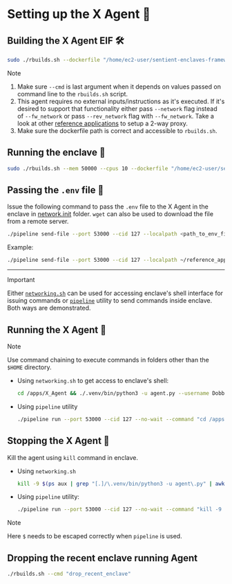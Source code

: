# Setting up the X Agent 🚀

## Building the X Agent EIF 🛠️
```bash
sudo ./rbuilds.sh --dockerfile "/home/ec2-user/sentient-enclaves-framework/reference_apps/X_Agent/x_agent.dockerfile" --fw_network --init-c --cmd "make_eif"
```
> [!NOTE]
> 1. Make sure `--cmd` is last argument when it depends on values passed on command line to the `rbuilds.sh` script.
> 2. This agent requires no external inputs/instructions as it's executed. If it's desired to support that functionality either pass `--network` flag instead of `--fw_network` or pass `--rev_network` flag with `--fw_network`. Take a look at other [reference applications](../) to setup a 2-way proxy.
> 3. Make sure the dockerfile path is correct and accessible to `rbuilds.sh`.

## Running the enclave 🌟
```bash
sudo ./rbuilds.sh --mem 50000 --cpus 10 --dockerfile "/home/ec2-user/sentient-enclaves-framework/reference_apps/X_Agent/x_agent.dockerfile" --fw_network --init-c  --cmd "run_eif_image_debugmode_cli"
```

## Passing the `.env` file 🔑
Issue the following command to pass the `.env` file to the X Agent in the enclave in [network.init](../../rbuilds/network.init) folder. `wget` can also be used to download the file from a remote server.
```bash
./pipeline send-file --port 53000 --cid 127 --localpath <path_to_env_file_directory>/.env --remotepath /apps/X_Agent/.env
```
Example:
```bash
./pipeline send-file --port 53000 --cid 127 --localpath ~/reference_apps/X_Agent/.env --remotepath /apps/X_Agent/.env
```

---
> [!IMPORTANT]
> Either [`networking.sh`](../../rbuilds/network.init/networking.sh) can be used for accessing enclave's shell interface for issuing commands or [`pipeline`](../../rbuilds/network.init/pipeline) utility to send commands inside enclave. Both ways are demonstrated.

## Running the X Agent 🚀
> [!NOTE]
> Use command chaining to execute commands in folders other than the `$HOME` directory.
* Using `networking.sh` to get access to enclave's shell:
    ```bash
    cd /apps/X_Agent && ./.venv/bin/python3 -u agent.py --username DobbyReborn 2>&1 | tee agent.log
    ```
* Using `pipeline` utility
    ```bash
    ./pipeline run --port 53000 --cid 127 --no-wait --command "cd /apps/X_Agent && ./.venv/bin/python3 -u agent.py --username DobbyReborn 2>&1 | tee agent.log"
    ```

## Stopping the X Agent 🛑
Kill the agent using `kill` command in enclave.
* Using `networking.sh`
    ```bash
    kill -9 $(ps aux | grep "[.]/\.venv/bin/python3 -u agent\.py" | awk '{print $2}')
    ```
* Using `pipeline` utility:
    ```bash
    ./pipeline run --port 53000 --cid 127 --no-wait --command "kill -9 \$(ps aux | grep '[.]/\.venv/bin/python3 -u agent\.py' | awk '{print \$2}')"
    ```
> [!NOTE]
> Here `$` needs to be escaped correctly when `pipeline` is used.

## Dropping the recent enclave running Agent
```bash
./rbuilds.sh --cmd "drop_recent_enclave"
```